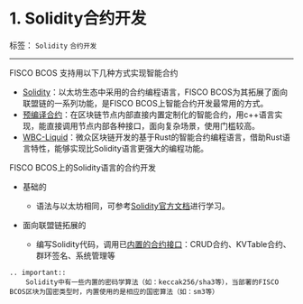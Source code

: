 # 1. Solidity合约开发
标签： ``Solidity`` ``合约开发`` 

----
FISCO BCOS 支持用以下几种方式实现智能合约

* [Solidity](https://solidity.readthedocs.io/en/latest/)：以太坊生态中采用的合约编程语言，FISCO BCOS为其拓展了面向联盟链的一系列功能，是FISCO BCOS上智能合约开发最常用的方式。
* [预编译合约](./c++_contract/add_precompiled_impl.md)：在区块链节点内部直接内置定制化的智能合约，用c++语言实现，能直接调用节点内部各种接口，面向复杂场景，使用门槛较高。
* [WBC-Liquid](./Liquid_develop.md)：微众区块链开发的基于Rust的智能合约编程语言，借助Rust语言特性，能够实现比Solidity语言更强大的编程功能。



FISCO BCOS上的Solidity语言的合约开发

- 基础的
  - 语法与以太坊相同，可参考[Solidity官方文档](https://solidity.readthedocs.io/en/latest/)进行学习。

- 面向联盟链拓展的
  - 编写Solidity代码，调用已[内置的合约接口](./c++_contract/use_precompiled.html#fisco-bcos-3-x)：CRUD合约、KVTable合约、群环签名、系统管理等


```eval_rst
.. important::
    Solidity中有一些内置的密码学算法（如：keccak256/sha3等），当部署的FISCO BCOS区块为国密类型时，内置使用的是相应的国密算法（如：sm3等）
```
